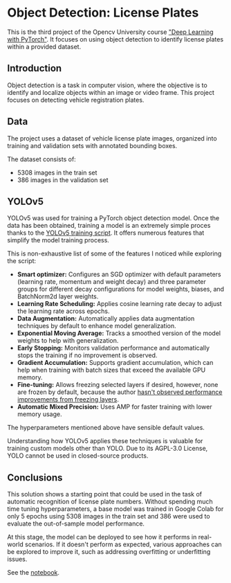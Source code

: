 # Object Detection: License Plates

This is the third project of the Opencv University course ["Deep Learning with PyTorch"](https://opencv.org/university/deep-learning-with-pytorch/).
It focuses on using object detection to identify license plates within a provided dataset.

## Introduction

Object detection is a task in computer vision, where the objective is to identify and localize objects within an image 
or video frame. This project focuses on detecting vehicle registration plates.

## Data

The project uses a dataset of vehicle license plate images, organized into training and validation sets with annotated 
bounding boxes.

The dataset consists of:
- 5308 images in the train set
- 386 images in the validation set 

## YOLOv5

YOLOv5 was used for training a PyTorch object detection model. Once the data has been obtained, training a model is an
extremely simple proces thanks to the [YOLOv5 training script](https://github.com/ultralytics/yolov5/blob/master/train.py).
It offers numerous features that simplify the model training process. 

This is non-exhaustive list of some of the features I noticed while exploring the script:

- **Smart optimizer:** Configures an SGD optimizer with default parameters (learning rate, momentum and weight decay) and
three parameter groups for different decay configurations for model weights, biases, and BatchNorm2d layer weights.
- **Learning Rate Scheduling:** Applies cosine learning rate decay to adjust the learning rate across epochs.
- **Data Augmentation:** Automatically applies data augmentation techniques by default to enhance model generalization.
- **Exponential Moving Average:** Tracks a smoothed version of the model weights to help with generalization.
- **Early Stopping:** Monitors validation performance and automatically stops the training if no improvement is observed.
- **Gradient Accumulation:** Supports gradient accumulation, which can help when training with batch sizes that exceed 
the available GPU memory.
- **Fine-tuning:** Allows freezing selected layers if desired, however, none are frozen by default, because the author 
[hasn't observed performance improvements from freezing layers](https://github.com/ultralytics/yolov5/issues/1264#issuecomment-721060334).
- **Automatic Mixed Precision:** Uses AMP for faster training with lower memory usage.

The hyperparameters mentioned above have sensible default values.

Understanding how YOLOv5 applies these techniques is valuable for training custom models other than YOLO.  Due to its 
AGPL-3.0 License, YOLO cannot be used in closed-source products.

## Conclusions

This solution shows a starting point that could be used in the task of automatic recognition of license plate numbers.
Without spending much time tuning hyperparameters, a base model was trained in Google Colab for only 5 epochs using
5308 images in the train set and 386 were used to evaluate the out-of-sample model performance. 

At this stage, the model can be deployed to see how it performs in real-world scenarios. If it doesn't perform as 
expected, various approaches can be explored to improve it, such as addressing overfitting or underfitting issues.

See the [notebook](Project3_object_detection.ipynb).
